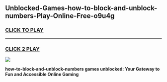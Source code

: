 
## Unblocked-Games-how-to-block-and-unblock-numbers-Play-Online-Free-o9u4g
<h3>
<a href="https://premium76.site?title=how-to-block-and-unblock-numbers&ref=26A">CLICK TO PLAY</a></h3>
<hr>

<h3>
<a href="https://premium76.site?title=how-to-block-and-unblock-numbers&ref=26A">CLICK 2 PLAY</a>
  
</h3>

<a href="https://premium76.site?title=how-to-block-and-unblock-numbers&ref=26A"><img src="https://clearcache.store/games.png"></a>


**how-to-block-and-unblock-numbers games unblocked: Your Gateway to Fun and Accessible Online Gaming**
